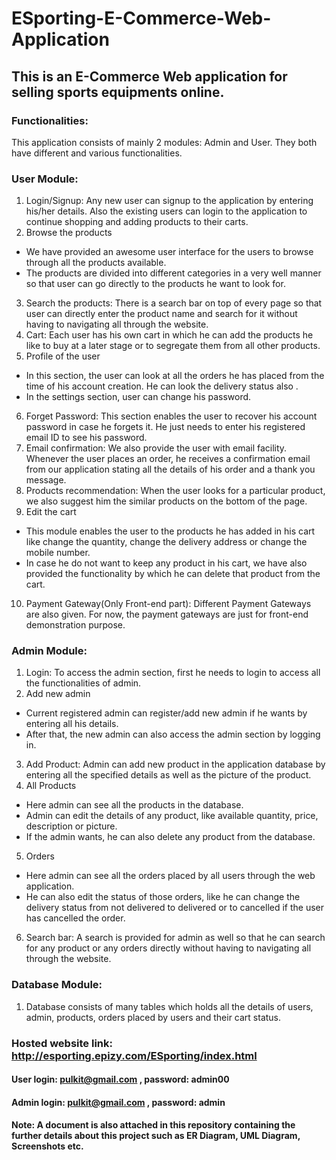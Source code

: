 # ESporting-E-Commerce-Web-Application

## This is an E-Commerce Web application for selling sports equipments online.
### Functionalities:
This application consists of mainly 2 modules: Admin and User.
They both have different and various functionalities.

### User Module:
1. 	Login/Signup: Any new user can signup to the application by entering his/her details. Also the existing users can login to the application to continue shopping and adding products to their carts.
2.	Browse the products
  - We have provided an awesome user interface for the users to browse through all the products available. 
  - The products are divided into different categories in a very well manner so that user can go directly to the products he want to look for. 
3.	Search the products: There is a search bar on top of every page so that user can directly enter the product name and search for it without having to navigating all through the website.
4.	Cart: Each user has his own cart in which he can add the products he like to buy at a later stage or to segregate them from all other products.
5.	Profile of the user
  - In this section, the user can look at all the orders he has placed from the time of his account creation. He can look the delivery status also .
  - In the settings section, user can change his password.
6.	Forget Password: This section enables the user to recover his account password in case he forgets it. He just needs to enter his registered email ID to see his password.
7.	Email confirmation: We also provide the user with email facility. Whenever the user places an order, he receives a confirmation email from our application stating all the details of his order and a thank you message.
8.	Products recommendation: When the user looks for a particular product, we also suggest him the similar products on the bottom of the page.
9.	Edit the cart
  - This module enables the user to the products he has added in his cart like change the quantity, change the delivery address or change the mobile number.
  - In case he do not want to keep any product in his cart, we have also provided the functionality by which he can delete that product from the cart.
10. Payment Gateway(Only Front-end part): Different Payment Gateways are also given. For now, the payment gateways are just for front-end demonstration purpose. 

### Admin Module:
1.	Login: To access the admin section, first he needs to login to access all the functionalities of admin.
2.	Add new admin
  - Current registered admin can register/add new admin if he wants by entering all his details. 
  - After that, the new admin can also access the admin section by logging in.
3.	Add Product: Admin can add new product in the application database by entering all the specified details as well as the picture of the product.
4.	All Products
  - Here admin can see all the products in the database.
  - Admin can edit the details of any product, like available quantity, price, description or picture.
  - If the admin wants, he can also delete any product from the database.
5.	Orders
  - Here admin can see all the orders placed by all users through the web application.
  - He can also edit the status of those orders, like he can change the delivery status from not delivered to delivered or to cancelled if the user has cancelled the order.
6.	Search bar: A search is provided for admin as well so that he can search for any product or any orders directly without having to navigating all through the website.

### Database Module:
1.	Database consists of many tables which holds all the details of users, admin, products, orders placed by users and their cart status.

### Hosted website link: http://esporting.epizy.com/ESporting/index.html
#### User login: pulkit@gmail.com , password: admin00
#### Admin login: pulkit@gmail.com , password: admin

#### Note: A document is also attached in this repository containing the further details about this project such as ER Diagram, UML Diagram, Screenshots etc.
